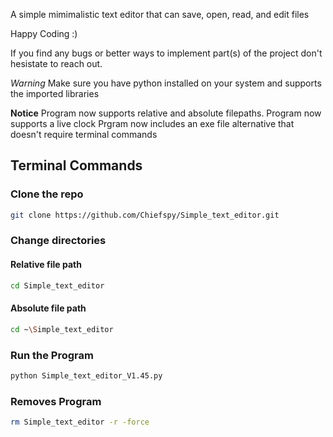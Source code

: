 A simple mimimalistic text editor that can save, open, read, and edit files

Happy Coding :)

If you find any bugs or better ways to implement part(s) of the project don't hesistate to reach out.

*Warning*
Make sure you have python installed on your system and supports the imported libraries

**Notice**
Program now supports relative and absolute filepaths.
Program now supports a live clock
Prgram now includes an exe file alternative that doesn't require terminal commands 

## Terminal Commands

### Clone the repo
```bash
git clone https://github.com/Chiefspy/Simple_text_editor.git
```

### Change directories

#### Relative file path
```bash
cd Simple_text_editor
```
#### Absolute file path 
```bash
cd ~\Simple_text_editor
```

### Run the Program
```bash
python Simple_text_editor_V1.45.py
```

### Removes Program 

```bash
rm Simple_text_editor -r -force
```


